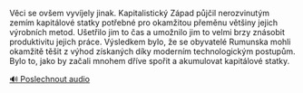 
Věci se ovšem vyvíjely jinak. Kapitalistický Západ půjčil nerozvinutým zemím kapitálové statky potřebné pro okamžitou přeměnu většiny jejich výrobních metod. Ušetřilo jim to čas a umožnilo jim to velmi brzy znásobit produktivitu jejich práce. Výsledkem bylo, že se obyvatelé Rumunska mohli okamžitě těšit z výhod získaných díky moderním technologickým postupům. Bylo to, jako by začali mnohem dříve spořit a akumulovat kapitálové statky.

[🔊 Poslechnout audio](/data/7-paragraphs/audio/chapter_90/para_009-Vci-se-ovem-vyvjely-jinak-Kapitalistick-Zpad.mp3)
